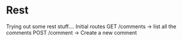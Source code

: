 # Rest
Trying out some rest stuff....
Initial routes
GET /comments -> list all the comments
POST /comment -> Create a new comment 
